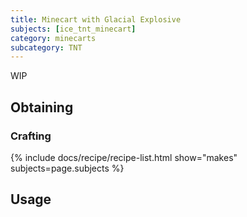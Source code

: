 ```yaml
---
title: Minecart with Glacial Explosive
subjects: [ice_tnt_minecart]
category: minecarts
subcategory: TNT
---
```


WIP

Obtaining
---------

### Crafting
{% include docs/recipe/recipe-list.html show="makes" subjects=page.subjects %}

Usage
-----
